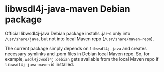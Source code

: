 # libwsdl4j-java-maven Debian package

Official libwsdl4j-java Debian package installs .jar-s only into `/usr/share/java`, but not into local Maven repo (`/usr/share/maven-repo`).

The current package simply depends on `libwsdl4j-java` and creates necessary symlinks and .pom files in Debian local Maven repo. So, for example, `wsdl4j:wsdl4j:debian` gets available from the local Maven repo if `libwsdl4j-java-maven` is installed.
